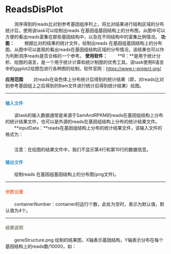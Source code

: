 # ReadsDisPlot
　　测序得到的reads比对到参考基因组序列上，将比对结果进行结构区域的分布统计后，使用该task可以绘制出reads 在基因组基因结构上的分布图，从图中可以方便的看出reads富集在那些基因结构中，以及在不同结构中的富集比例情况。
**功能：**
　　根据比对的结果的统计文件，绘制出reads 在基因组基因结构上的分布图，从图中可以直观的看出reads在基因组结构区域的分布情况，该结果也可以作为判断测序reads是否合格的一个参考。
**使用软件：**
　　**R：**是用于统计分析、绘图的语言，是一个用于统计计算和统计制图的优秀工具。该task使用R语言中的ggplot2绘图包进行各种图的绘制。软件官网：https://www.r-project.org/

**应用范围**
　　对reads在染色体上分布统计后得到的统计结果（即，对reads比对到参考基因组上之后得到的Bam文件进行统计后得到统计结果）绘图。
***
#### **<i class="glyphicon glyphicon-log-in" aria-hidden="true" style="color:#3090C7"></i><span style="color:#3090C7"> 输入文件**
　　该task的输入数据通常是来源于SamAndRPKM的reads在基因组结构上分布的统计结果文件，也可以是外源的reads在基因组结构上分布的统计结果文件。
　　**inputData：**reads在基因组结构上分布的统计结果文件，该输入文件的格式为：
<div style="text-align:center"><img data-src="2.png" width="500px" ></img></div>


　　注意：在绘图的结果文件中，我们不显示第4行和第10行的数据信息。
  
#### **<i class="glyphicon glyphicon-log-out" aria-hidden="true" style="color:#3090C7"></i><span style="color:#3090C7"> 输出文件**
　　绘制reads 在基因组基因结构上的分布图(png文件)。



****
#### **<i class="fa fa-cog" aria-hidden="true" style="color:#F88158"></i> <span style="color:#F88158">参数设置**
　　<label id='containerNumber'>containerNumber：</label>container的运行个数，此处为空时，表示为默认值，默认值为4个。
****
#### **<i class="fa fa-file-text" aria-hidden="true" style="color:#848b79"></i><span style="color:#848b79"> 结果说明**
　　geneStructure.png 绘制的结果图，X轴表示基因结构，Y轴表示分布在每个基因结构上的reads数/10000，如：

<div style="text-align:center">
<img data-src="1.png" width="320px" ></img>
</div>